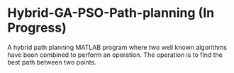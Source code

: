 # Hybrid-GA-PSO-Path-planning (In Progress)
A hybrid path planning MATLAB program where two well known algorithms have been combined to perform an operation. The operation is to find the best path between two points.
